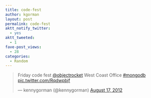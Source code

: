 ```yaml
---
title: code-fest
author: kgorman
layout: post
permalink: code-fest
aktt_notify_twitter:
  - yes
aktt_tweeted:
  - 1
fave-post_views:
  - 28
categories:
  - Random
---
```

<blockquote class="twitter-tweet" width="550">
  <p>
    Friday code fest <a href="https://twitter.com/ObjectRocket">@objectrocket</a> West Coast Office <a href="https://twitter.com/hashtag/mongodb?src=hash">#mongodb</a> <a href="http://t.co/Rqdwpbjf">pic.twitter.com/Rqdwpbjf</a>
  </p>

  <p>
    &mdash; kennygorman (@kennygorman) <a href="https://twitter.com/kennygorman/statuses/236602629483003904">August 17, 2012</a>
  </p>
</blockquote>
